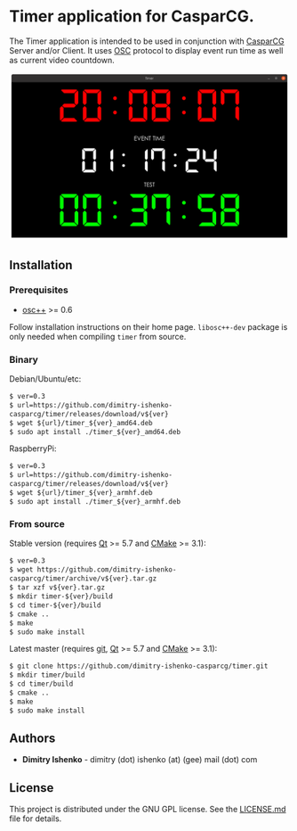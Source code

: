 # Timer application for CasparCG.

The Timer application is intended to be used in conjunction with
[CasparCG](https://github.com/CasparCG) Server and/or Client. It uses
[OSC](http://opensoundcontrol.org/spec-1_0) protocol to display event run time
as well as current video countdown.

![screenshot](screenshot.png)

## Installation

### Prerequisites

* [osc++](https://github.com/dimitry-ishenko-casparcg/osc) >= 0.6

Follow installation instructions on their home page. `libosc++-dev` package is
only needed when compiling `timer` from source.

### Binary

Debian/Ubuntu/etc:

```console
$ ver=0.3
$ url=https://github.com/dimitry-ishenko-casparcg/timer/releases/download/v${ver}
$ wget ${url}/timer_${ver}_amd64.deb
$ sudo apt install ./timer_${ver}_amd64.deb
```

RaspberryPi:

```console
$ ver=0.3
$ url=https://github.com/dimitry-ishenko-casparcg/timer/releases/download/v${ver}
$ wget ${url}/timer_${ver}_armhf.deb
$ sudo apt install ./timer_${ver}_armhf.deb
```

### From source

Stable version (requires [Qt](https://www.qt.io/) >= 5.7 and
[CMake](https://cmake.org/) >= 3.1):

```console
$ ver=0.3
$ wget https://github.com/dimitry-ishenko-casparcg/timer/archive/v${ver}.tar.gz
$ tar xzf v${ver}.tar.gz
$ mkdir timer-${ver}/build
$ cd timer-${ver}/build
$ cmake ..
$ make
$ sudo make install
```

Latest master (requires [git](https://git-scm.com/), [Qt](https://www.qt.io/) >=
5.7 and [CMake](https://cmake.org/) >= 3.1):

```console
$ git clone https://github.com/dimitry-ishenko-casparcg/timer.git
$ mkdir timer/build
$ cd timer/build
$ cmake ..
$ make
$ sudo make install
```

## Authors

* **Dimitry Ishenko** - dimitry (dot) ishenko (at) (gee) mail (dot) com

## License

This project is distributed under the GNU GPL license. See the
[LICENSE.md](LICENSE.md) file for details.
